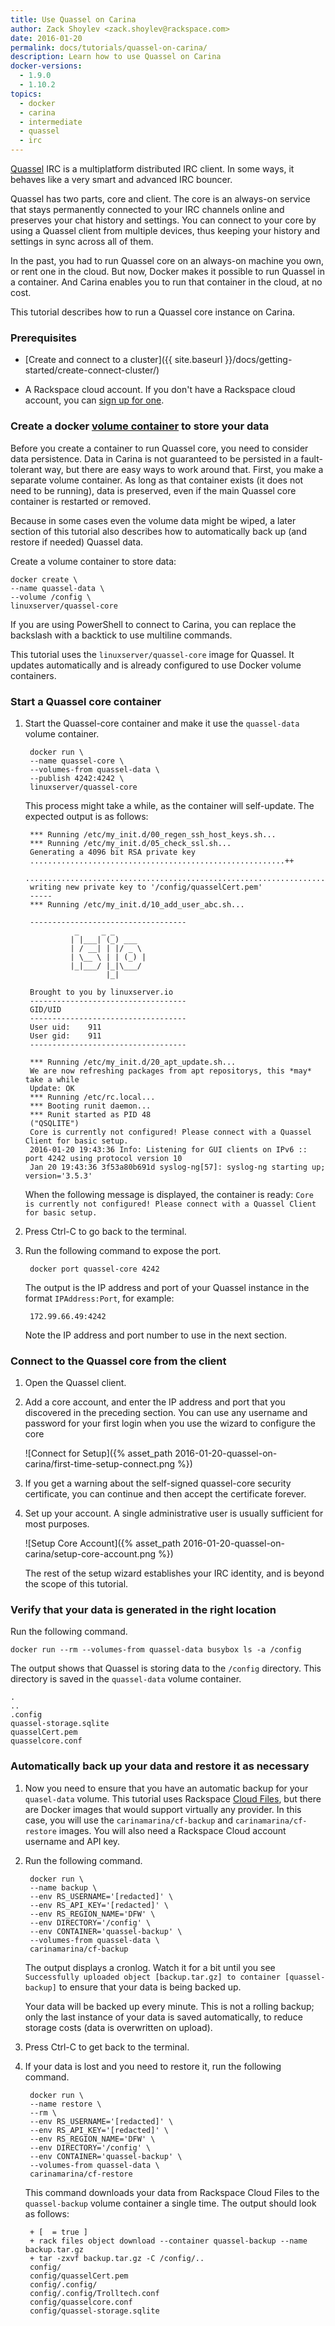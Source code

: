 ```yaml
---
title: Use Quassel on Carina
author: Zack Shoylev <zack.shoylev@rackspace.com>
date: 2016-01-20
permalink: docs/tutorials/quassel-on-carina/
description: Learn how to use Quassel on Carina
docker-versions:
  - 1.9.0
  - 1.10.2
topics:
  - docker
  - carina
  - intermediate
  - quassel
  - irc  
---
```


[Quassel](http://www.quassel-irc.org/about) IRC is a multiplatform distributed IRC client.  In some ways, it behaves like a very smart and advanced IRC bouncer.

Quassel has two parts, core and client. The core is an always-on service that stays permanently connected to your IRC channels online and preserves your chat history and settings. You can connect to your core by using a Quassel client from multiple devices, thus keeping your history and settings in sync across all of them.

In the past, you had to run Quassel core on an always-on machine you own, or rent one in the cloud. But now, Docker makes it possible to run Quassel in a container. And Carina enables you to run that container in the cloud, at no cost.

This tutorial describes how to run a Quassel core instance on Carina.

### Prerequisites

- [Create and connect to a cluster]({{ site.baseurl }}/docs/getting-started/create-connect-cluster/)

- A Rackspace cloud account. If you don't have a Rackspace cloud account, you can
[sign up for one](https://www.rackspace.com/cloud).

### Create a docker [volume container](https://docs.docker.com/engine/userguide/dockervolumes/) to store your data

Before you create a container to run Quassel core, you need to consider data
persistence. Data in Carina is not guaranteed to be persisted in a fault-tolerant way, but there are easy ways to work around that. First, you make a separate volume container. As long as that container exists (it does not need to be running), data is preserved, even if the main Quassel core container is restarted or removed.

Because in some cases even the volume data might be wiped, a later section of this
tutorial also describes how to automatically back up (and restore if needed) Quassel
data.

Create a volume container to store data:


    docker create \
    --name quassel-data \
    --volume /config \
    linuxserver/quassel-core

If you are using PowerShell to connect to Carina, you can replace the backslash with a backtick to use multiline commands.

This tutorial uses the `linuxserver/quassel-core` image for Quassel. It updates automatically and is already configured to use Docker volume containers.

### Start a Quassel core container

1. Start the Quassel-core container and make it use the `quassel-data` volume container.

        docker run \  
        --name quassel-core \  
        --volumes-from quassel-data \  
        --publish 4242:4242 \
        linuxserver/quassel-core

    This process might take a while, as the container will self-update. The expected output is as follows:


        *** Running /etc/my_init.d/00_regen_ssh_host_keys.sh...
        *** Running /etc/my_init.d/05_check_ssl.sh...
        Generating a 4096 bit RSA private key
        .........................................................++
        ....................................................................................++
        writing new private key to '/config/quasselCert.pem'
        -----
        *** Running /etc/my_init.d/10_add_user_abc.sh...

        -----------------------------------
                  _     _ _
                 | |___| (_) ___
                 | / __| | |/ _ \
                 | \__ \ | | (_) |
                 |_|___/ |_|\___/
                         |_|

        Brought to you by linuxserver.io
        -----------------------------------
        GID/UID
        -----------------------------------
        User uid:    911
        User gid:    911
        -----------------------------------

        *** Running /etc/my_init.d/20_apt_update.sh...
        We are now refreshing packages from apt repositorys, this *may* take a while
        Update: OK
        *** Running /etc/rc.local...
        *** Booting runit daemon...
        *** Runit started as PID 48
        ("QSQLITE")
        Core is currently not configured! Please connect with a Quassel Client for basic setup.
        2016-01-20 19:43:36 Info: Listening for GUI clients on IPv6 :: port 4242 using protocol version 10
        Jan 20 19:43:36 3f53a80b691d syslog-ng[57]: syslog-ng starting up; version='3.5.3'

    When the following message is displayed, the container is ready: `Core is currently not configured! Please connect with a Quassel Client for basic setup.`

1. Press Ctrl-C to go back to the terminal.
1. Run the following command to expose the port.

        docker port quassel-core 4242

    The output is the IP address and port of your Quassel instance in the format `IPAddress:Port`, for example:

        172.99.66.49:4242

    Note the IP address and port number to use in the next section.

### Connect to the Quassel core from the client

1. Open the Quassel client.
1. Add a core account, and enter the IP address and port that you discovered in the
preceding section. You can use any username and password for your first login
when you use the wizard to configure the core

    ![Connect for Setup]({% asset_path 2016-01-20-quassel-on-carina/first-time-setup-connect.png %})

1. If you get a warning about the self-signed quassel-core security certificate, you can continue and then accept the certificate forever.

1. Set up your account. A single administrative user is usually sufficient for most
purposes.

    ![Setup Core Account]({% asset_path 2016-01-20-quassel-on-carina/setup-core-account.png %})

    The rest of the setup wizard establishes your IRC identity, and is beyond the scope of this tutorial.

### Verify that your data is generated in the right location

Run the following command.

    docker run --rm --volumes-from quassel-data busybox ls -a /config

The output shows that Quassel is storing data to the `/config` directory. This directory is saved in the `quassel-data` volume container.

    .
    ..
    .config
    quassel-storage.sqlite
    quasselCert.pem
    quasselcore.conf

### Automatically back up your data and restore it as necessary

1. Now you need to ensure that you have an automatic backup for your `quasel-data` volume. This tutorial uses Rackspace [Cloud Files](https://www.rackspace.com/cloud/files), but there are Docker images that would support virtually any provider. In this case, you will use the `carinamarina/cf-backup` and `carinamarina/cf-restore` images. You will also need a Rackspace Cloud account username and API key.

1. Run the following command.

        docker run \
        --name backup \
        --env RS_USERNAME='[redacted]' \
        --env RS_API_KEY='[redacted]' \
        --env RS_REGION_NAME='DFW' \
        --env DIRECTORY='/config' \
        --env CONTAINER='quassel-backup' \
        --volumes-from quassel-data \
        carinamarina/cf-backup

    The output displays a cronlog. Watch it for a bit until you see `Successfully uploaded object [backup.tar.gz] to container [quassel-backup]` to ensure that your data is being backed up.

    Your data will be backed up every minute. This is not a rolling backup; only the last instance of your data is saved automatically, to reduce storage costs (data is overwritten on upload).

1. Press Ctrl-C to get back to the terminal.

1. If your data is lost and you need to restore it, run the following command.

        docker run \
        --name restore \
        --rm \
        --env RS_USERNAME='[redacted]' \
        --env RS_API_KEY='[redacted]' \
        --env RS_REGION_NAME='DFW' \
        --env DIRECTORY='/config' \
        --env CONTAINER='quassel-backup' \
        --volumes-from quassel-data \
        carinamarina/cf-restore

    This command downloads your data from Rackspace Cloud Files to the `quassel-backup` volume container a single time. The output should look as follows:

        + [  = true ]
        + rack files object download --container quassel-backup --name backup.tar.gz
        + tar -zxvf backup.tar.gz -C /config/..
        config/
        config/quasselCert.pem
        config/.config/
        config/.config/Trolltech.conf
        config/quasselcore.conf
        config/quassel-storage.sqlite
